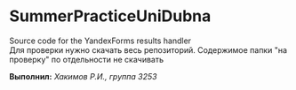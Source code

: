 # SummerPracticeUniDubna
Source code for the YandexForms results handler  
Для проверки нужно скачать весь репозиторий. Содержимое папки "на проверку" по отдельности не скачивать

**Выполнил:** *Хакимов Р.И., группа 3253*
